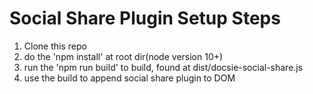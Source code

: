 # Social Share Plugin Setup Steps

 1. Clone this repo
 2. do the 'npm install' at root dir(node version 10+)
 3. run the 'npm run build' to build, found at dist/docsie-social-share.js
 4. use the build to append social share plugin to DOM
